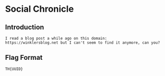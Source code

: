# Social Chronicle

## Introduction
```
I read a blog post a while ago on this domain: https://winklersblog.net but I can't seem to find it anymore, can you?

```

## Flag Format
```
TH{UUID}
```
